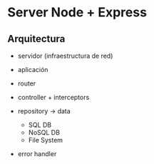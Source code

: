 # Server Node + Express

## Arquitectura

- servidor (infraestructura de red)
- aplicación

- router
- controller + interceptors
- repository -> data

  - SQL DB
  - NoSQL DB
  - File System

- error handler
